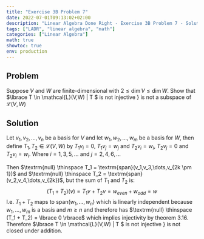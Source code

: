```yaml
---
title: "Exercise 3B Problem 7"
date: 2022-07-01T09:13:02+02:00
description: "Linear Algebra Done Right - Exercise 3B Problem 7 - Solution"
tags: ["LADR", "linear algebra", "math"]
categories: ["Linear Algebra"]
math: true
showtoc: true
env: production
---
```


## Problem 
Suppose $V$ and $W$ are finite-dimensional with $2 \leq \dim V \leq \dim W$. Show that $\lbrace T \in \mathcal{L}(V,W) | T $ is not injective $\rbrace$ is not a subspace of $\mathcal{L}(V,W)$

## Solution
Let $v_1, v_2, \dots, v_n$ be a basis for $V$ and let $w_1, w_2, \dots, w_m$ be a basis for $W$, then define $T_1, T_2 \in \mathcal{L}(V,W)$ by $T_1v_{i} = 0$, $T_1v_{j} = w_{j}$  and $T_2v_{i} = w_{i}$, $T_2v_{j} = 0$ and $T_2v_{i} = w_{i}$. Where $i = 1,3,5,\dots$ and $j = 2,4,6,\dots$

Then $\textrm{null} \thinspace T_1 = \textrm{span}(v_1,v_3,\dots,v_{2k \pm 1})$ and $\textrm{null} \thinspace T_2 = \textrm{span}(v_2,v_4,\dots,v_{2k})$, but the sum of $T_1$ and $T_2$ is:
$$(T_1 + T_2)(v) = T_1v + T_2v = w_{even} + w_{odd} = w$$
I.e. $T_1 + T_2$ maps to $\textrm{span}(w_1, \dots, w_n)$ which is linearly independent because $w_1, \dots, w_m$ is a basis and $m \geq n$ and therefore has $\textrm{null} \thinspace (T_1 + T_2) = \lbrace 0 \rbrace$ which implies injectivity by theorem 3.16. Therefore $\lbrace T \in \mathcal{L}(V,W) | T $ is not injective $\rbrace$ is not closed under addition.




